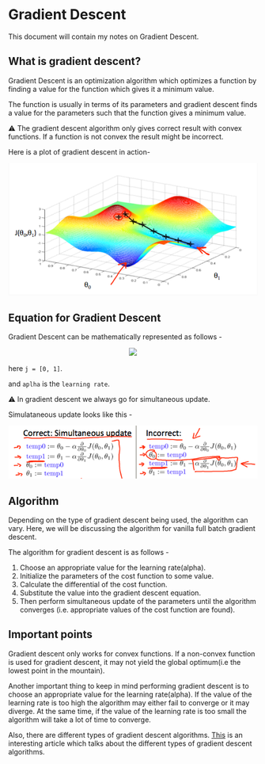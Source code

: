 # Gradient Descent

This document will contain my notes on Gradient Descent. 

## What is gradient descent?

Gradient Descent is an optimization algorithm which optimizes a function by finding a value for the function which gives it a minimum value. 

The function is usually in terms of its parameters and gradient descent finds a value for the parameters such that the function gives a minimum value. 

:warning: The gradient descent algorithm only gives correct result with convex functions. If a function is not convex the result might be incorrect. 

Here is a plot of gradient descent in action- 

<p align="center"><img src ="images/gradient-descent.png"/></p>

## Equation for Gradient Descent

Gradient Descent can be mathematically represented as follows - 

<p align="center"><img src ="images/equation.jpg"/></p>

here ```j = [0, 1]```. 

and ```aplha``` is the ```learning rate```.

:warning: In gradient descent we always go for simultaneous update. 

Simulataneous update looks like this - 

<p align="center"><img src ="images/simultaneous-update.png"/></p>

## Algorithm

Depending on the type of gradient descent being used, the algorithm can vary. Here, we will be discussing the algorithm for vanilla full batch gradient descent. 

The algorithm for gradient descent is as follows - 

1.  Choose an appropriate value for the learning rate(alpha).
1.  Initialize the parameters of the cost function to some value.
1.  Calculate the differential of the cost function.
1.  Substitute the value into the gradient descent equation. 
1.  Then perform simultaneous update of the parameters until the algorithm converges (i.e. appropriate values of the cost function are found).

## Important points

Gradient descent only works for convex functions. If a non-convex function is used for gradient descent, it may not yield the global optimum(i.e the lowest point in the mountain).  

Another important thing to keep in mind performing gradient descent is to choose an appropriate value for the learning rate(alpha). If the value of the learning rate is too high the algorithm may either fail to converge or it may diverge. At the same time, if the value of the learning rate is too small the algorithm will take a lot of time to converge.  

Also, there are different types of gradient descent algorithms. [This](https://www.analyticsvidhya.com/blog/2017/03/introduction-to-gradient-descent-algorithm-along-its-variants/) is an interesting article which talks about the different types of gradient descent algorithms. 